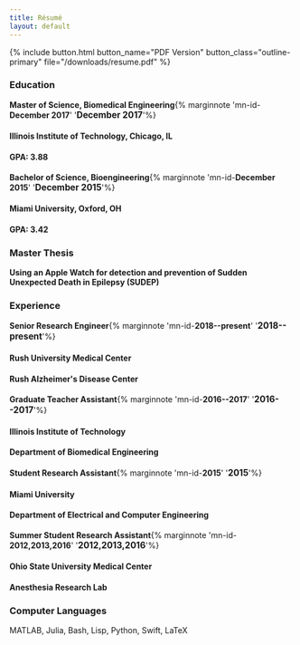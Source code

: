 ```yaml
---
title: Résumé
layout: default
---
```


{% include button.html button_name="PDF Version" button_class="outline-primary" file="/downloads/resume.pdf" %}

### Education
**Master of Science, Biomedical Engineering**{% marginnote 'mn-id-**December 2017**' '<span style="font-size: 110%">**December 2017**</span>'%}
#### Illinois Institute of Technology, Chicago, IL
#### GPA: 3.88

**Bachelor of Science, Bioengineering**{% marginnote 'mn-id-**December 2015**' '<span style="font-size: 110%">**December 2015**</span>'%}
#### Miami University, Oxford, OH
#### GPA: 3.42



### Master Thesis
**Using an Apple Watch for detection and prevention of Sudden Unexpected Death in Epilepsy (SUDEP)**



### Experience
**Senior Research Engineer**{% marginnote 'mn-id-**2018--present**' '<span style="font-size: 110%">**2018--present**</span>'%}
#### Rush University Medical Center
#### Rush Alzheimer's Disease Center

**Graduate Teacher Assistant**{% marginnote 'mn-id-**2016--2017**' '<span style="font-size: 110%">**2016--2017**</span>'%}
#### Illinois Institute of Technology
#### Department of Biomedical Engineering

**Student Research Assistant**{% marginnote 'mn-id-**2015**' '<span style="font-size: 110%">**2015**</span>'%}
#### Miami University
#### Department of Electrical and Computer Engineering

**Summer Student Research Assistant**{% marginnote 'mn-id-**2012,2013,2016**' '<span style="font-size: 110%">**2012,2013,2016**</span>'%}
#### Ohio State University Medical Center
#### Anesthesia Research Lab



### Computer Languages
MATLAB, Julia, Bash, Lisp, Python, Swift, LaTeX